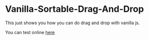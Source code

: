 # Vanilla-Sortable-Drag-And-Drop

This just shows you how you can do drag and drop with vanilla js.

You can test online [here](https://domeshow.github.io/Vanilla-Sortable-Drag-And-Drop/)
